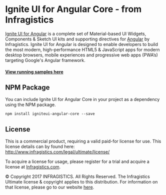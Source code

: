 # Ignite UI for Angular Core - from Infragistics

[Ignite UI for Angular](https://www.infragistics.com/products/ignite-ui-angular) is a complete set of Material-based UI Widgets, Components & Sketch UI kits and supporting directives for [Angular](https://angular.io/) by Infragistics.  Ignite UI for Angular is designed to enable developers to build the most modern, high-performance HTML5 & JavaScript apps for modern desktop browsers, mobile experiences and progressive web apps (PWA’s) targeting Google's Angular framework.  

#### [**View running samples here**](https://www.infragistics.com/products/ignite-ui-angular/angular/components/grid.html)

## NPM Package

You can include Ignite UI for Angular Core in your project as a dependency using the NPM package.

`npm install igniteui-angular-core --save`

## License
This is a commercial product, requiring a valid paid-for license for use. This license details can by found here: http://www.infragistics.com/legal/ultimate/license/

To acquire a license for usage, please register for a trial and acquire a license at [Infragistics.com](https://www.infragistics.com).

© Copyright 2017 INFRAGISTICS. All Rights Reserved.  The Infragistics Ultimate license & copyright applies to this distribution.  For information on that license, please go to our website [here](https://www.infragistics.com/legal/license).
